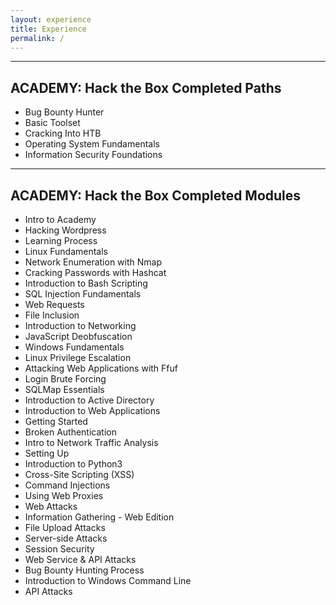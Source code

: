 ```yaml
---
layout: experience
title: Experience
permalink: /
---
```

---
## ACADEMY: Hack the Box Completed Paths

* Bug Bounty Hunter
* Basic Toolset
* Cracking Into HTB
* Operating System Fundamentals
* Information Security Foundations

---

## ACADEMY: Hack the Box Completed Modules

* Intro to Academy
* Hacking Wordpress
* Learning Process
* Linux Fundamentals
* Network Enumeration with Nmap
* Cracking Passwords with Hashcat
* Introduction to Bash Scripting
* SQL Injection Fundamentals
* Web Requests
* File Inclusion
* Introduction to Networking
* JavaScript Deobfuscation
* Windows Fundamentals
* Linux Privilege Escalation
* Attacking Web Applications with Ffuf
* Login Brute Forcing
* SQLMap Essentials
* Introduction to Active Directory
* Introduction to Web Applications
* Getting Started
* Broken Authentication
* Intro to Network Traffic Analysis
* Setting Up
* Introduction to Python3
* Cross-Site Scripting (XSS)
* Command Injections
* Using Web Proxies
* Web Attacks
* Information Gathering - Web Edition
* File Upload Attacks
* Server-side Attacks
* Session Security
* Web Service & API Attacks
* Bug Bounty Hunting Process
* Introduction to Windows Command Line
* API Attacks